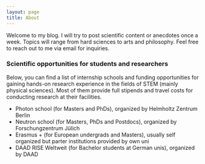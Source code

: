 ```yaml
---
layout: page
title: About
---
```


Welcome to my blog. I will try to post scientific content or anecdotes once a week. Topics will range from hard sciences to arts and philosophy. Feel free to reach out to me via email for inquiries.

### Scientific opportunities for students and researchers

Below, you can find a list of internship schools and funding opportunities for gaining hands-on research experience in the fields of STEM (mainly physical sciences). Most of them provide full stipends and travel costs for conducting research at their facilities.

- Photon school (for Masters and PhDs), organized by Helmholtz Zentrum Berlin
- Neutron school (for Masters, PhDs and Postdocs), organized by Forschungzentrum Jülich
- Erasmus + (for European undergrads and Masters), usually self organized but parter institutions provided by own uni
- DAAD RISE Weltweit (for Bachelor students at German unis), organized by DAAD
